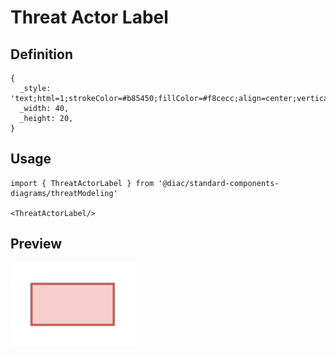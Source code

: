 # Threat Actor Label

## Definition

```
{
  _style: 'text;html=1;strokeColor=#b85450;fillColor=#f8cecc;align=center;verticalAlign=middle;whiteSpace=wrap;overflow=hidden;',
  _width: 40,
  _height: 20,
}
```

## Usage

```
import { ThreatActorLabel } from '@diac/standard-components-diagrams/threatModeling'

<ThreatActorLabel/>
```

## Preview

<img src="./threat-actor-label.png" width="200"/>
